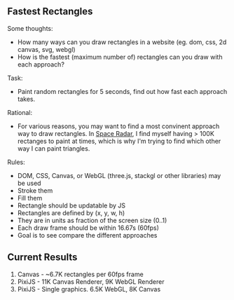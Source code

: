 ## Fastest Rectangles

Some thoughts:
- How many ways can you draw rectangles in a website (eg. dom, css, 2d canvas, svg, webgl)
- How is the fastest (maximum number of) rectangles can you draw with each approach?

Task:
- Paint random rectangles for 5 seconds, find out how fast each approach takes.

Rational:
- For various reasons, you may want to find a most convinent approach way to draw rectangles. In [Space Radar](github.com/zz85/space-radar), I find myself having > 100K rectanges to paint at times, which is why I'm trying to find which other way I can paint triangles.

Rules:
- DOM, CSS, Canvas, or WebGL (three.js, stackgl or other libraries) may be used
- Stroke them
- Fill them
- Rectangle should be updatable by JS
- Rectangles are defined by (x, y, w, h)
- They are in units as fraction of the screen size (0..1)
- Each draw frame should be within 16.67s (60fps)
- Goal is to see compare the different approaches


## Current Results
1. Canvas - ~6.7K rectangles per 60fps frame 
2. PixiJS - 11K Canvas Renderer, 9K WebGL Renderer
3. PixiJS - Single graphics. 6.5K WebGL, 8K Canvas